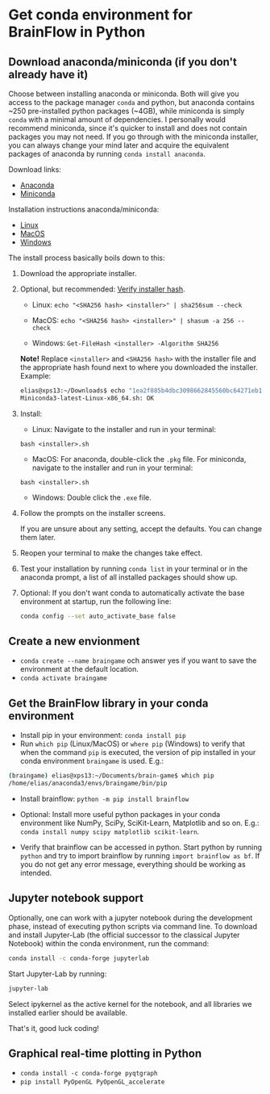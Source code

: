 # Get conda environment for BrainFlow in Python

## Download anaconda/miniconda (if you don't already have it)
Choose between installing anaconda or miniconda. Both will give you access to the package manager `conda` and python, but anaconda contains ~250 pre-installed python packages (~4GB), while miniconda is simply `conda` with a minimal amount of dependencies. I personally would recommend miniconda, since it's quicker to install and does not contain packages you may not need. If you go through with the miniconda installer, you can always change your mind later and acquire the equivalent packages of anaconda by running `conda install anaconda`.

Download links:
 - [Anaconda](https://www.anaconda.com/products/individual)
 - [Miniconda](https://docs.conda.io/en/latest/miniconda.html)

Installation instructions anaconda/miniconda:
 - [Linux](https://docs.conda.io/projects/continuumio-conda/en/latest/user-guide/install/linux.html)
 - [MacOS](https://conda.io/projects/conda/en/latest/user-guide/install/macos.html)
 - [Windows](https://docs.conda.io/projects/continuumio-conda/en/latest/user-guide/install/windows.html)
 
The install process basically boils down to this:
 1. Download the appropriate installer.
 2. Optional, but recommended: [Verify installer hash](https://conda.io/projects/conda/en/latest/user-guide/install/download.html#hash-verification).
	- Linux: `echo "<SHA256 hash> <installer>" | sha256sum --check`

	- MacOS: `echo "<SHA256 hash> <installer>" | shasum -a 256 --check`

	- Windows: `Get-FileHash <installer> -Algorithm SHA256`

	**Note!** Replace `<installer>` and `<SHA256 hash>` with the installer file and the appropriate hash found next to where you downloaded the installer. Example:
	```bash
	elias@xps13:~/Downloads$ echo "1ea2f885b4dbc3098662845560bc64271eb17085387a70c2ba3f29fff6f8d52f Miniconda3-latest-Linux-x86_64.sh" | sha256sum --check
	Miniconda3-latest-Linux-x86_64.sh: OK
	```

 3. Install:
	 - Linux: Navigate to the installer and run in your terminal:
	```
	bash <installer>.sh
	```
	 - MacOS: For anaconda, double-click the `.pkg` file. For miniconda, navigate to the installer and run in your terminal:
	```
	bash <installer>.sh
	```
	 - Windows: Double click the `.exe` file.
 	
 4. Follow the prompts on the installer screens.

	If you are unsure about any setting, accept the defaults. You can change them later.

 5. Reopen your terminal to make the changes take effect.
 
 6. Test your installation by running `conda list` in your terminal or in the anaconda prompt, a list of all installed packages should show up.

 7. Optional: If you don't want conda to automatically activate the base environment at startup, run the following line:
	```bash
	conda config --set auto_activate_base false
	```

## Create a new envionment
 - `conda create --name braingame` och answer yes if you want to save the environment at the default location.
 - `conda activate braingame`

## Get the BrainFlow library in your conda environment

 - Install pip in your environment: `conda install pip` 
 - Run `which pip` (Linux/MacOS) or `where pip` (Windows) to verify that when the command `pip` is executed, the version of pip installed in your conda environment `braingame` is used. E.g.: 
```bash
(braingame) elias@xps13:~/Documents/brain-game$ which pip
/home/elias/anaconda3/envs/braingame/bin/pip 
```
 - Install brainflow: `python -m pip install brainflow`
 - Optional: Install more useful python packages in your conda environment like NumPy, SciPy, SciKit-Learn, Matplotlib and so on. E.g.: `conda install numpy scipy matplotlib scikit-learn`.
 
 - Verify that brainflow can be accessed in python. Start python by running `python` and try to import brainflow by running `import brainflow as bf`. If you do not get any error message, everything should be working as intended.

## Jupyter notebook support
Optionally, one can work with a jupyter notebook during the development phase, instead of executing python scripts via command line. To download and install Jupyter-Lab (the official successor to the classical Jupyter Notebook) within the conda environment, run the command:
```bash
conda install -c conda-forge jupyterlab
```
Start Jupyter-Lab by running:
```bash
jupyter-lab
```
Select ipykernel as the active kernel for the notebook, and all libraries we installed earlier should be available.

That's it, good luck coding! 

## Graphical real-time plotting in Python
 - `conda install -c conda-forge pyqtgraph`
 - `pip install PyOpenGL PyOpenGL_accelerate`

